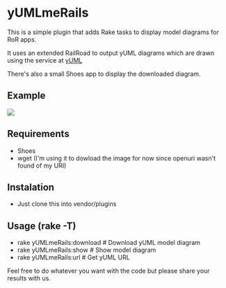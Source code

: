 # yUMLmeRails

This is a simple plugin that adds Rake tasks to display model diagrams for RoR apps.

It uses an extended RailRoad to output yUML diagrams which are drawn using the service at [yUML](http://yuml.me)

There's also a small Shoes app to display the downloaded diagram.

## Example

<img src="http://yuml.me/diagram/scruffy/class/[User],[Task],[Assignment],[Status],[User]1-*[Assignment],[Task]1-*[Assignment],[Task]1-*[Status]"/>

## Requirements

 * Shoes
 * wget (I'm using it to dowload the image for now since openuri wasn't found of my URI)
    
## Instalation

 * Just clone this into vendor/plugins
    
## Usage (rake -T)
  
 * rake yUMLmeRails:download            # Download yUML model diagram
 * rake yUMLmeRails:show                # Show model diagram
 * rake yUMLmeRails:url                 # Get yUML URL
    
Feel free to do whatever you want with the code but please share your results with us.
